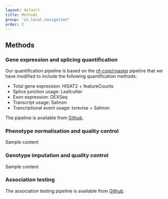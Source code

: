 ```yaml
---
layout: default
title: Methods
group: "in_local_navigation"
order: 2
---
```


## Methods

### Gene expression and splicing quantification

Our quantification pipeline is based on the [nf-core/rnaseq](https://github.com/nf-core/rnaseq) pipeline that we have modified to include the following quantification methods:
- Total gene expression: HISAT2 + featureCounts
- Splice junction usage: Leafcutter
- Exon expression: DEXSeq
- Transcript usage: Salmon
- Trancriptional event usage: txrevise + Salmon

The pipeline is available from [Github](https://github.com/kerimoff/rnaseq). 

### Phenotype normalisation and quality control
Sample content

### Genotype imputation and quality control
Sample content

### Association testing

The association testing pipeline is available from [Github](https://github.com/kerimoff/qtlmap). 

